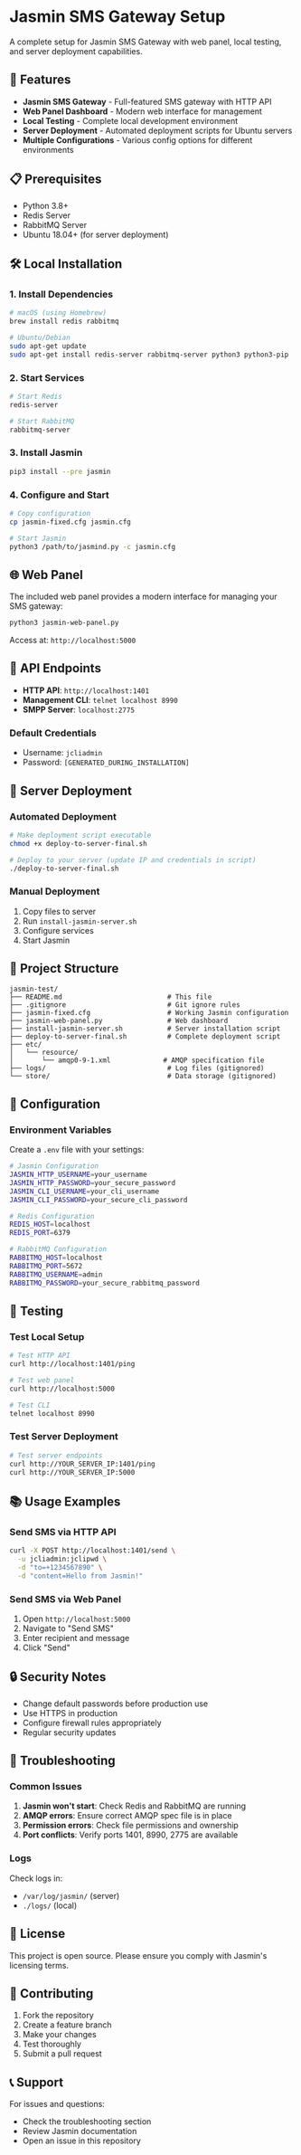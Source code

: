 # Jasmin SMS Gateway Setup

A complete setup for Jasmin SMS Gateway with web panel, local testing, and server deployment capabilities.

## 🚀 Features

- **Jasmin SMS Gateway** - Full-featured SMS gateway with HTTP API
- **Web Panel Dashboard** - Modern web interface for management
- **Local Testing** - Complete local development environment
- **Server Deployment** - Automated deployment scripts for Ubuntu servers
- **Multiple Configurations** - Various config options for different environments

## 📋 Prerequisites

- Python 3.8+
- Redis Server
- RabbitMQ Server
- Ubuntu 18.04+ (for server deployment)

## 🛠️ Local Installation

### 1. Install Dependencies

```bash
# macOS (using Homebrew)
brew install redis rabbitmq

# Ubuntu/Debian
sudo apt-get update
sudo apt-get install redis-server rabbitmq-server python3 python3-pip
```

### 2. Start Services

```bash
# Start Redis
redis-server

# Start RabbitMQ
rabbitmq-server
```

### 3. Install Jasmin

```bash
pip3 install --pre jasmin
```

### 4. Configure and Start

```bash
# Copy configuration
cp jasmin-fixed.cfg jasmin.cfg

# Start Jasmin
python3 /path/to/jasmind.py -c jasmin.cfg
```

## 🌐 Web Panel

The included web panel provides a modern interface for managing your SMS gateway:

```bash
python3 jasmin-web-panel.py
```

Access at: `http://localhost:5000`

## 📡 API Endpoints

- **HTTP API**: `http://localhost:1401`
- **Management CLI**: `telnet localhost 8990`
- **SMPP Server**: `localhost:2775`

### Default Credentials
- Username: `jcliadmin`
- Password: `[GENERATED_DURING_INSTALLATION]`

## 🚀 Server Deployment

### Automated Deployment

```bash
# Make deployment script executable
chmod +x deploy-to-server-final.sh

# Deploy to your server (update IP and credentials in script)
./deploy-to-server-final.sh
```

### Manual Deployment

1. Copy files to server
2. Run `install-jasmin-server.sh`
3. Configure services
4. Start Jasmin

## 📁 Project Structure

```
jasmin-test/
├── README.md                          # This file
├── .gitignore                         # Git ignore rules
├── jasmin-fixed.cfg                   # Working Jasmin configuration
├── jasmin-web-panel.py                # Web dashboard
├── install-jasmin-server.sh           # Server installation script
├── deploy-to-server-final.sh          # Complete deployment script
├── etc/
│   └── resource/
│       └── amqp0-9-1.xml             # AMQP specification file
├── logs/                              # Log files (gitignored)
└── store/                             # Data storage (gitignored)
```

## 🔧 Configuration

### Environment Variables

Create a `.env` file with your settings:

```bash
# Jasmin Configuration
JASMIN_HTTP_USERNAME=your_username
JASMIN_HTTP_PASSWORD=your_secure_password
JASMIN_CLI_USERNAME=your_cli_username
JASMIN_CLI_PASSWORD=your_secure_cli_password

# Redis Configuration
REDIS_HOST=localhost
REDIS_PORT=6379

# RabbitMQ Configuration
RABBITMQ_HOST=localhost
RABBITMQ_PORT=5672
RABBITMQ_USERNAME=admin
RABBITMQ_PASSWORD=your_secure_rabbitmq_password
```

## 🧪 Testing

### Test Local Setup

```bash
# Test HTTP API
curl http://localhost:1401/ping

# Test web panel
curl http://localhost:5000

# Test CLI
telnet localhost 8990
```

### Test Server Deployment

```bash
# Test server endpoints
curl http://YOUR_SERVER_IP:1401/ping
curl http://YOUR_SERVER_IP:5000
```

## 📚 Usage Examples

### Send SMS via HTTP API

```bash
curl -X POST http://localhost:1401/send \
  -u jcliadmin:jclipwd \
  -d "to=+1234567890" \
  -d "content=Hello from Jasmin!"
```

### Send SMS via Web Panel

1. Open `http://localhost:5000`
2. Navigate to "Send SMS"
3. Enter recipient and message
4. Click "Send"

## 🔒 Security Notes

- Change default passwords before production use
- Use HTTPS in production
- Configure firewall rules appropriately
- Regular security updates

## 🐛 Troubleshooting

### Common Issues

1. **Jasmin won't start**: Check Redis and RabbitMQ are running
2. **AMQP errors**: Ensure correct AMQP spec file is in place
3. **Permission errors**: Check file permissions and ownership
4. **Port conflicts**: Verify ports 1401, 8990, 2775 are available

### Logs

Check logs in:
- `/var/log/jasmin/` (server)
- `./logs/` (local)

## 📄 License

This project is open source. Please ensure you comply with Jasmin's licensing terms.

## 🤝 Contributing

1. Fork the repository
2. Create a feature branch
3. Make your changes
4. Test thoroughly
5. Submit a pull request

## 📞 Support

For issues and questions:
- Check the troubleshooting section
- Review Jasmin documentation
- Open an issue in this repository